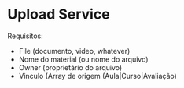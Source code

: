 # Upload Service

Requisitos:
- File (documento, video, whatever)
- Nome do material (ou nome do arquivo)
- Owner (proprietário do arquivo)
- Vinculo (Array de origem (Aula|Curso|Avaliação)